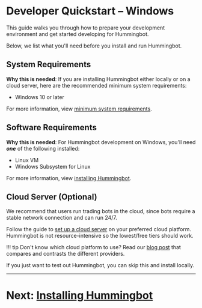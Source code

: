 # Developer Quickstart – Windows

This guide walks you through how to prepare your development environment and get started developing for Hummingbot.

Below, we list what you'll need before you install and run Hummingbot.

## System Requirements

**Why this is needed**: If you are installing Hummingbot either locally or on a cloud server, here are the recommended minimum system requirements:

- Windows 10 or later

For more information, view [minimum system requirements](/installation/#minimum-system-requirements).

## Software Requirements

**Why this is needed**: For Hummingbot development on Windows, you'll need ***one*** of the following installed:

- Linux VM
- Windows Subsystem for Linux

For more information, view [installing Hummingbot](/developers/gettingstarted/windows/1-installing).

## Cloud Server (Optional)

We recommend that users run trading bots in the cloud, since bots require a stable network connection and can run 24/7.

Follow the guide to [set up a cloud server](/installation/cloud) on your preferred cloud platform. Hummingbot is not resource-intensive so the lowest/free tiers should work.

!!! tip
    Don't know which cloud platform to use? Read our [blog post](https://www.hummingbot.io/blog/2019-06-cloud-providers/) that compares and contrasts the different providers.

If you just want to test out Hummingbot, you can skip this and install locally.

---
# Next: [Installing Hummingbot](/developers/gettingstarted/windows/1-installing)
